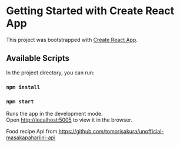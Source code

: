 # Getting Started with Create React App

This project was bootstrapped with [Create React App](https://github.com/facebook/create-react-app).

## Available Scripts

In the project directory, you can run:

### `npm install`
### `npm start`

Runs the app in the development mode.\
Open [http://localhost:5005](http://localhost:5005) to view it in the browser.

Food recipe Api from 
https://github.com/tomorisakura/unofficial-masakapahariini-api


